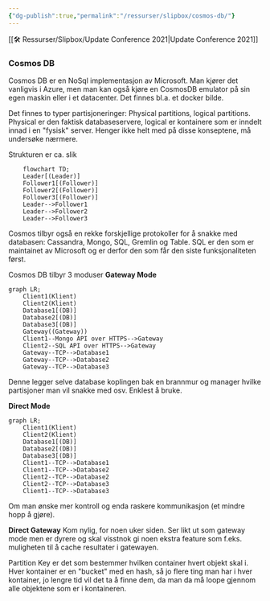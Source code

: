 ```yaml
---
{"dg-publish":true,"permalink":"/ressurser/slipbox/cosmos-db/"}
---
```


[[🛠 Ressurser/Slipbox/Update Conference 2021|Update Conference 2021]]
### Cosmos DB
Cosmos DB er en NoSql implementasjon av Microsoft. Man kjører det vanligvis i Azure, men man kan også kjøre en CosmosDB emulator på sin egen maskin eller i et datacenter. Det finnes bl.a. et docker bilde.

Det finnes to typer partisjoneringer: Physical partitions, logical partitions. 
Physical er den faktisk databaseservere, logical er kontainere som er inndelt innad i en "fysisk" server. 
Henger ikke helt med på disse konseptene, må undersøke nærmere. 

Strukturen er ca. slik
```mermaid
	flowchart TD;
	Leader[(Leader)]
	Follower1[(Follower)]
	Follower2[(Follower)]
	Follower3[(Follower)]
	Leader-->Follower1
	Leader-->Follower2
	Leader-->Follower3
```

Cosmos tilbyr også en rekke forskjellige protokoller for å snakke med databasen: Cassandra, Mongo, SQL, Gremlin og Table. SQL er den som er maintainet av Microsoft og er derfor den som får den siste funksjonaliteten først. 

Cosmos DB tilbyr 3 moduser
**Gateway Mode**
```mermaid
graph LR;
	Client1(Klient)
	Client2(Klient)
	Database1[(DB)]
	Database2[(DB)]
	Database3[(DB)]
	Gateway((Gateway))
	Client1--Mongo API over HTTPS-->Gateway
	Client2--SQL API over HTTPS-->Gateway
	Gateway--TCP-->Database1
	Gateway--TCP-->Database2
	Gateway--TCP-->Database3
```

Denne legger selve database koplingen bak en brannmur og manager hvilke partisjoner man vil snakke med osv. Enklest å bruke.  

**Direct Mode**
```mermaid
graph LR;
	Client1(Klient)
	Client2(Klient)
	Database1[(DB)]
	Database2[(DB)]
	Database3[(DB)]
	Client1--TCP-->Database1
	Client1--TCP-->Database2
	Client2--TCP-->Database2
	Client2--TCP-->Database3
	Client1--TCP-->Database3
```

Om man ønske mer kontroll og enda raskere kommunikasjon (et mindre hopp å gjøre). 

**Direct Gateway**
Kom nylig, for noen uker siden. Ser likt ut som gateway mode men er dyrere og skal visstnok gi noen ekstra feature som f.eks. muligheten til å cache resultater i gatewayen. 


Partition Key er det som bestemmer hvilken container hvert objekt skal i. Hver kontainer er en "bucket" med en hash, så jo flere ting man har i hver kontainer, jo lengre tid vil det ta å finne dem, da man da må loope gjennom alle objektene som er i kontaineren.